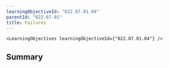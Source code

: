 ```yaml
---
learningObjectiveId: "022.07.01.04"
parentId: "022.07.01"
title: Failures
---
```


```tsx eval
<LearningObjectives learningObjectiveId={"022.07.01.04"} />
```

## Summary
